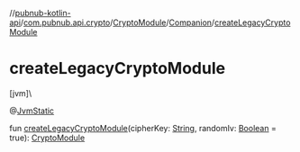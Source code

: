 //[pubnub-kotlin-api](../../../../index.md)/[com.pubnub.api.crypto](../../index.md)/[CryptoModule](../index.md)/[Companion](index.md)/[createLegacyCryptoModule](create-legacy-crypto-module.md)

# createLegacyCryptoModule

[jvm]\

@[JvmStatic](https://kotlinlang.org/api/latest/jvm/stdlib/kotlin.jvm/-jvm-static/index.html)

fun [createLegacyCryptoModule](create-legacy-crypto-module.md)(cipherKey: [String](https://kotlinlang.org/api/latest/jvm/stdlib/kotlin/-string/index.html), randomIv: [Boolean](https://kotlinlang.org/api/latest/jvm/stdlib/kotlin/-boolean/index.html) = true): [CryptoModule](../index.md)
